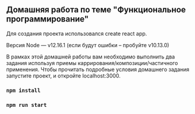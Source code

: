 ## Домашняя работа по теме "Функциональное программирование"

Для создания проекта использовался create react app.  

Версия Node — v12.16.1 (если будут ошибки – пробуйте v10.13.0)
  
В рамках этой домашней работы вам необходимо выполнить два задания используя приемы каррирования/композиции/частичного применения.
Чтобы прочитать подробные условия домашнего задания запустите проект, и откройте localhost:3000.

### `npm install`
### `npm run start`
